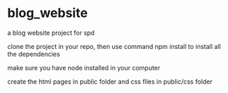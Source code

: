 # blog_website
a blog website project for spd

clone the project in your repo,
then use command npm install to install all the dependencies

make sure you have node installed in your computer

create the html pages in public folder
and css files in public/css folder
